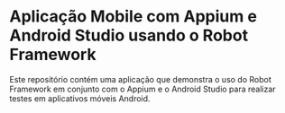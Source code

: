 # Aplicação Mobile com Appium e Android Studio usando o Robot Framework

Este repositório contém uma aplicação que demonstra o uso do Robot Framework em conjunto com o Appium e o Android Studio para realizar testes em aplicativos móveis Android.
